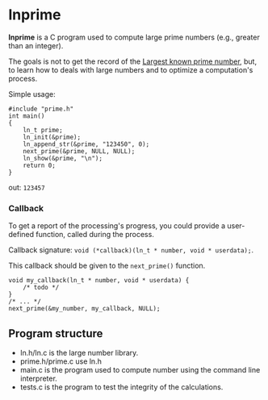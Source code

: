 # lnprime

**lnprime** is a C program used to compute large prime numbers (e.g., greater than an integer).

The goals is not to get the record of the [Largest known prime number](https://en.wikipedia.org/wiki/Largest_known_prime_number), but, to learn how to deals with large numbers and to optimize a computation's process.

Simple usage:

```
#include "prime.h"
int main()
{
    ln_t prime;
    ln_init(&prime);
    ln_append_str(&prime, "123450", 0);
    next_prime(&prime, NULL, NULL);
    ln_show(&prime, "\n");
    return 0;
}
```
out:
`123457`

### Callback

To get a report of the processing's progress, you could provide a user-defined function, called during the process.

Callback signature: `void (*callback)(ln_t * number, void * userdata);`.

This callback should be given to the `next_prime()` function.
```
void my_callback(ln_t * number, void * userdata) {
    /* todo */
}
/* ... */
next_prime(&my_number, my_callback, NULL);
```

## Program structure

* ln.h/ln.c is the large number library.
* prime.h/prime.c use ln.h
* main.c is the program used to compute number using the command line interpreter.
* tests.c is the program to test the integrity of the calculations.
